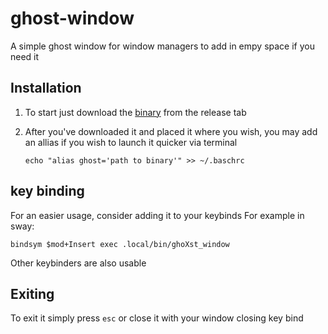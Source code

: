 # ghost-window

A simple ghost window for window managers to add in empy space if you need it

## Installation
1. To start just download the [binary](https://github.com/GreenTeaSeb/ghost-window/releases/download/v1.0/ghost_window) from the release tab

2. After you've downloaded it and placed it where you wish, you may add an allias if you wish to launch it quicker via terminal
	```
	echo "alias ghost='path to binary'" >> ~/.baschrc
	```

## key binding
For an easier usage, consider adding it to your keybinds
For example in sway:

	bindsym $mod+Insert exec .local/bin/ghoXst_window
		
Other keybinders are also usable

## Exiting
To exit it simply press ```esc``` or close it with your window closing key bind

